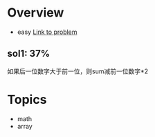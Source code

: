 # Overview
- easy
[Link to problem](https://leetcode.com/problems/roman-to-integer/)

## sol1: 37%
如果后一位数字大于前一位，则sum减前一位数字\*2

# Topics
- math
- array